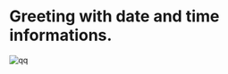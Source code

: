 # Greeting with date and time informations.



![qq](https://user-images.githubusercontent.com/82018465/150238729-98824892-72b4-4d5d-9632-71d95a8e99c4.png)

